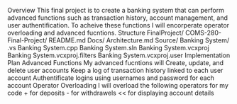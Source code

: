 Overview
  This final project is to create a banking system that can perform advanced functions such as transaction history, account management, and user authentification. To acheive these functions I will encorperate operator overloading and advanced fucntions.
Structure
  FinalProject/
    COMS-280-Final-Project/
      README.md
    Docs/
      Architecture.md
    Source/
      Banking System/
        .vs
        Banking System.cpp
        Banking System.sln
        Banking System.vcxproj
        Banking System.vcxproj.filters
        Banking System.vcxproj.user
Implementation Plan
  Advanced Functions
    My advanced fucntions will 
      Create, update, and delete user accounts
      Keep a log of transaction history linked to each user account
      Authentificate logins using usernames and password for each account
  Operator Overloading
    I will overload the following operators for my code
      + for deposits
      - for withdrawels
      << for displaying account details
  
    
